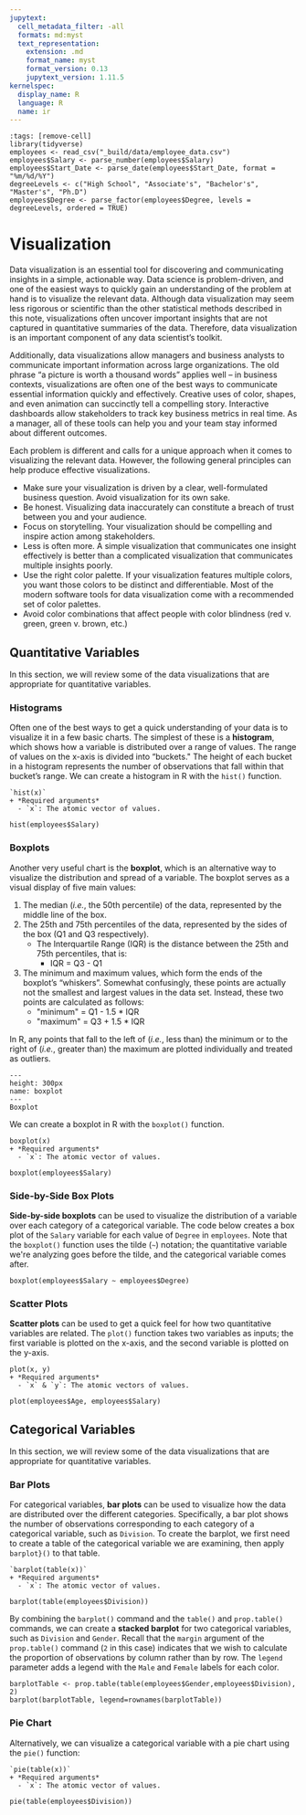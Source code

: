 ```yaml
---
jupytext:
  cell_metadata_filter: -all
  formats: md:myst
  text_representation:
    extension: .md
    format_name: myst
    format_version: 0.13
    jupytext_version: 1.11.5
kernelspec:
  display_name: R
  language: R
  name: ir
---
```


```{code-cell}
:tags: [remove-cell]
library(tidyverse)
employees <- read_csv("_build/data/employee_data.csv")
employees$Salary <- parse_number(employees$Salary)
employees$Start_Date <- parse_date(employees$Start_Date, format = "%m/%d/%Y")
degreeLevels <- c("High School", "Associate's", "Bachelor's", "Master's", "Ph.D")
employees$Degree <- parse_factor(employees$Degree, levels = degreeLevels, ordered = TRUE)
```

# Visualization

Data visualization is an essential tool for discovering and communicating insights in a simple, actionable way. Data science is problem-driven, and one of the easiest ways to quickly gain an understanding of the problem at hand is to visualize the relevant data. Although data visualization may seem less rigorous or scientific than the other statistical methods described in this note, visualizations often uncover important insights that are not captured in quantitative summaries of the data. Therefore, data visualization is an important component of any data scientist’s toolkit. 

Additionally, data visualizations allow managers and business analysts to communicate important information across large organizations. The old phrase “a picture is worth a thousand words” applies well – in business contexts, visualizations are often one of the best ways to communicate essential information quickly and effectively. Creative uses of color, shapes, and even animation can succinctly tell a compelling story. Interactive dashboards allow stakeholders to track key business metrics in real time. As a manager, all of these tools can help you and your team stay informed about different outcomes.

Each problem is different and calls for a unique approach when it comes to visualizing the relevant data. However, the following general principles can help produce effective visualizations.

+ Make sure your visualization is driven by a clear, well-formulated business question. Avoid visualization for its own sake.
+ Be honest. Visualizing data inaccurately can constitute a breach of trust between you and your audience.
+ Focus on storytelling. Your visualization should be compelling and inspire action among stakeholders.
+ Less is often more. A simple visualization that communicates one insight effectively is better than a complicated visualization that communicates multiple insights poorly.
+ Use the right color palette. If your visualization features multiple colors, you want those colors to be distinct and differentiable. Most of the modern software tools for data visualization come with a recommended set of color palettes.
+ Avoid color combinations that affect people with color blindness (red v. green, green v. brown, etc.)

## Quantitative Variables

In this section, we will review some of the data visualizations that are appropriate for quantitative variables. 

### Histograms

Often one of the best ways to get a quick understanding of your data is to visualize it in a few basic charts. The simplest of these is a **histogram**, which shows how a variable is distributed over a range of values. The range of values on the x-axis is divided into “buckets." The height of each bucket in a histogram represents the number of observations that fall within that bucket’s range. We can create a histogram in R with the `hist()` function. 

```{admonition} Syntax
`hist(x)`
+ *Required arguments*
  - `x`: The atomic vector of values.
```

```{code-cell}
hist(employees$Salary)
```

### Boxplots 

Another very useful chart is the **boxplot**, which is an alternative way to visualize the distribution and spread of a variable. The boxplot serves as a visual display of five main values:

1. The median (*i.e.*, the 50th percentile) of the data, represented by the middle line of the box.
2. The 25th and 75th percentiles of the data, represented by the sides of the box (Q1 and Q3 respectively).
    + The Interquartile Range (IQR) is the distance between the 25th and 75th percentiles, that is:
      + IQR = Q3 - Q1
3. The minimum and maximum values, which form the ends of the boxplot’s “whiskers”. Somewhat confusingly, these points are actually not the smallest and largest values in the data set. Instead, these two points are calculated as follows:
    + "minimum" = Q1 - 1.5 * IQR
    + "maximum" = Q3 + 1.5 * IQR

In R, any points that fall to the left of (*i.e.*, less than) the minimum or to the right of (*i.e.*, greater than) the maximum are plotted individually and treated as outliers.

```{figure} ../images/rboxplot.png
---
height: 300px
name: boxplot
---
Boxplot
```

We can create a boxplot in R with the `boxplot()` function. 

```{admonition} Syntax
boxplot(x)
+ *Required arguments*
  - `x`: The atomic vector of values.
```

```{code-cell}
boxplot(employees$Salary)
```

### Side-by-Side Box Plots

**Side-by-side boxplots** can be used to visualize the distribution of a variable over each category of a categorical variable. The code below creates a box plot of the `Salary` variable for each value of `Degree` in `employees`. Note that the `boxplot()` function uses the tilde (`~`) notation; the quantitative variable we're analyzing goes before the tilde, and the categorical variable comes after.

```{code-cell}
boxplot(employees$Salary ~ employees$Degree)
```

### Scatter Plots

**Scatter plots** can be used to get a quick feel for how two quantitative variables are related. The `plot()` function takes two variables as inputs; the first variable is plotted on the x-axis, and the second variable is plotted on the y-axis.

```{admonition} Syntax
plot(x, y)
+ *Required arguments*
  - `x` & `y`: The atomic vectors of values.
```

```{code-cell}
plot(employees$Age, employees$Salary)
```

## Categorical Variables

In this section, we will review some of the data visualizations that are appropriate for quantitative variables. 

### Bar Plots

For categorical variables, **bar plots** can be used to visualize how the data are distributed over the different categories. Specifically, a bar plot shows the number of observations corresponding to each category of a categorical variable, such as `Division`. To create the barplot, we first need to create a table of the categorical variable we are examining, then apply `barplot}()` to that table.

```{admonition} Syntax
`barplot(table(x))`
+ *Required arguments*
  - `x`: The atomic vector of values.
```

```{code-cell}
barplot(table(employees$Division))
```

By combining the `barplot()` command and the `table()` and `prop.table()` commands, we can create a **stacked barplot** for two categorical variables, such as `Division` and `Gender`. Recall that the `margin` argument of the `prop.table()` command (`2` in this case) indicates that we wish to calculate the proportion of observations by column rather than by row. The `legend` parameter adds a legend with the `Male` and `Female` labels for each color.

```{code-cell}
barplotTable <- prop.table(table(employees$Gender,employees$Division), 2)
barplot(barplotTable, legend=rownames(barplotTable))
```

### Pie Chart

Alternatively, we can visualize a categorical variable with a pie chart using the `pie()` function:

```{admonition} Syntax
`pie(table(x))`
+ *Required arguments*
  - `x`: The atomic vector of values.
```

```{code-cell}
pie(table(employees$Division))
```